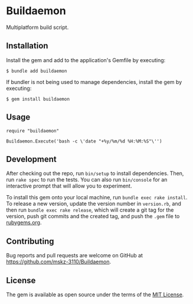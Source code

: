 # Buildaemon

Multiplatform build script.

## Installation

Install the gem and add to the application's Gemfile by executing:

    $ bundle add buildaemon

If bundler is not being used to manage dependencies, install the gem by executing:

    $ gem install buildaemon

## Usage

```
require "buildaemon"

Buildaemon.Execute('bash -c \'date "+%y/%m/%d %H:%M:%S"\'')
```

## Development

After checking out the repo, run `bin/setup` to install dependencies. Then, run `rake spec` to run the tests. You can also run `bin/console` for an interactive prompt that will allow you to experiment.

To install this gem onto your local machine, run `bundle exec rake install`. To release a new version, update the version number in `version.rb`, and then run `bundle exec rake release`, which will create a git tag for the version, push git commits and the created tag, and push the `.gem` file to [rubygems.org](https://rubygems.org).

## Contributing

Bug reports and pull requests are welcome on GitHub at https://github.com/mskz-3110/Buildaemon.

## License

The gem is available as open source under the terms of the [MIT License](https://opensource.org/licenses/MIT).
